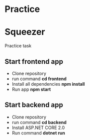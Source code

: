 # Practice

# Squeezer
Practice task 

## Start frontend app
- Clone repository
- run command **cd frontend**
- Install all dependencies **npm install**
- Run app **npm start**

## Start backend app
- Clone repository 
- run command **cd backend**
- Install ASP.NET CORE 2.0 
- Run command **dotnet run**

